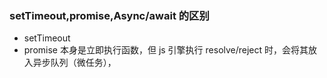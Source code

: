 ### setTimeout,promise,Async/await 的区别

- setTimeout
- promise
  本身是立即执行函数，但 js 引擎执行 resolve/reject 时，会将其放入异步队列（微任务），
